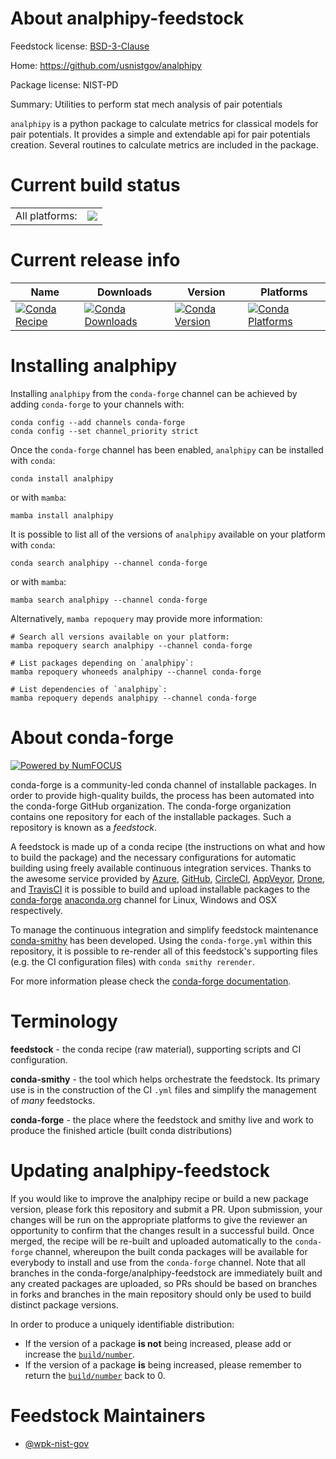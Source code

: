 About analphipy-feedstock
=========================

Feedstock license: [BSD-3-Clause](https://github.com/conda-forge/analphipy-feedstock/blob/main/LICENSE.txt)

Home: https://github.com/usnistgov/analphipy

Package license: NIST-PD

Summary: Utilities to perform stat mech analysis of pair potentials

`analphipy` is a python package to calculate metrics for classical models for
pair potentials. It provides a simple and extendable api for pair potentials
creation. Several routines to calculate metrics are included in the package.


Current build status
====================


<table><tr><td>All platforms:</td>
    <td>
      <a href="https://dev.azure.com/conda-forge/feedstock-builds/_build/latest?definitionId=19393&branchName=main">
        <img src="https://dev.azure.com/conda-forge/feedstock-builds/_apis/build/status/analphipy-feedstock?branchName=main">
      </a>
    </td>
  </tr>
</table>

Current release info
====================

| Name | Downloads | Version | Platforms |
| --- | --- | --- | --- |
| [![Conda Recipe](https://img.shields.io/badge/recipe-analphipy-green.svg)](https://anaconda.org/conda-forge/analphipy) | [![Conda Downloads](https://img.shields.io/conda/dn/conda-forge/analphipy.svg)](https://anaconda.org/conda-forge/analphipy) | [![Conda Version](https://img.shields.io/conda/vn/conda-forge/analphipy.svg)](https://anaconda.org/conda-forge/analphipy) | [![Conda Platforms](https://img.shields.io/conda/pn/conda-forge/analphipy.svg)](https://anaconda.org/conda-forge/analphipy) |

Installing analphipy
====================

Installing `analphipy` from the `conda-forge` channel can be achieved by adding `conda-forge` to your channels with:

```
conda config --add channels conda-forge
conda config --set channel_priority strict
```

Once the `conda-forge` channel has been enabled, `analphipy` can be installed with `conda`:

```
conda install analphipy
```

or with `mamba`:

```
mamba install analphipy
```

It is possible to list all of the versions of `analphipy` available on your platform with `conda`:

```
conda search analphipy --channel conda-forge
```

or with `mamba`:

```
mamba search analphipy --channel conda-forge
```

Alternatively, `mamba repoquery` may provide more information:

```
# Search all versions available on your platform:
mamba repoquery search analphipy --channel conda-forge

# List packages depending on `analphipy`:
mamba repoquery whoneeds analphipy --channel conda-forge

# List dependencies of `analphipy`:
mamba repoquery depends analphipy --channel conda-forge
```


About conda-forge
=================

[![Powered by
NumFOCUS](https://img.shields.io/badge/powered%20by-NumFOCUS-orange.svg?style=flat&colorA=E1523D&colorB=007D8A)](https://numfocus.org)

conda-forge is a community-led conda channel of installable packages.
In order to provide high-quality builds, the process has been automated into the
conda-forge GitHub organization. The conda-forge organization contains one repository
for each of the installable packages. Such a repository is known as a *feedstock*.

A feedstock is made up of a conda recipe (the instructions on what and how to build
the package) and the necessary configurations for automatic building using freely
available continuous integration services. Thanks to the awesome service provided by
[Azure](https://azure.microsoft.com/en-us/services/devops/), [GitHub](https://github.com/),
[CircleCI](https://circleci.com/), [AppVeyor](https://www.appveyor.com/),
[Drone](https://cloud.drone.io/welcome), and [TravisCI](https://travis-ci.com/)
it is possible to build and upload installable packages to the
[conda-forge](https://anaconda.org/conda-forge) [anaconda.org](https://anaconda.org/)
channel for Linux, Windows and OSX respectively.

To manage the continuous integration and simplify feedstock maintenance
[conda-smithy](https://github.com/conda-forge/conda-smithy) has been developed.
Using the ``conda-forge.yml`` within this repository, it is possible to re-render all of
this feedstock's supporting files (e.g. the CI configuration files) with ``conda smithy rerender``.

For more information please check the [conda-forge documentation](https://conda-forge.org/docs/).

Terminology
===========

**feedstock** - the conda recipe (raw material), supporting scripts and CI configuration.

**conda-smithy** - the tool which helps orchestrate the feedstock.
                   Its primary use is in the construction of the CI ``.yml`` files
                   and simplify the management of *many* feedstocks.

**conda-forge** - the place where the feedstock and smithy live and work to
                  produce the finished article (built conda distributions)


Updating analphipy-feedstock
============================

If you would like to improve the analphipy recipe or build a new
package version, please fork this repository and submit a PR. Upon submission,
your changes will be run on the appropriate platforms to give the reviewer an
opportunity to confirm that the changes result in a successful build. Once
merged, the recipe will be re-built and uploaded automatically to the
`conda-forge` channel, whereupon the built conda packages will be available for
everybody to install and use from the `conda-forge` channel.
Note that all branches in the conda-forge/analphipy-feedstock are
immediately built and any created packages are uploaded, so PRs should be based
on branches in forks and branches in the main repository should only be used to
build distinct package versions.

In order to produce a uniquely identifiable distribution:
 * If the version of a package **is not** being increased, please add or increase
   the [``build/number``](https://docs.conda.io/projects/conda-build/en/latest/resources/define-metadata.html#build-number-and-string).
 * If the version of a package **is** being increased, please remember to return
   the [``build/number``](https://docs.conda.io/projects/conda-build/en/latest/resources/define-metadata.html#build-number-and-string)
   back to 0.

Feedstock Maintainers
=====================

* [@wpk-nist-gov](https://github.com/wpk-nist-gov/)

